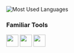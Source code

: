 ![Most Used Languages](https://github-readme-stats.vercel.app/api/top-langs/?username=rdevneo&layout=compact&theme=dark)

### Familiar Tools


<img src="http://www.w3.org/2000/svg" width="32"/>
<img src="https://img.icons8.com/color/48/000000/git.png" width="32"/>
<img src="https://img.icons8.com/color/48/000000/github.png" width="32"/>

